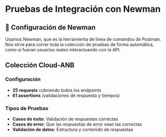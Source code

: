 # Pruebas de Integración con Newman

## 🚀 Configuración de Newman

Usamos Newman, que es la herramienta de línea de comandos de Postman. Nos sirve para correr toda la colección de pruebas de forma automática, como si fueran usuarios reales interactuando con la API.

## Colección Cloud-ANB

### Configuración
- **25 requests** cubriendo todos los endpoints
- **61 assertions** (validaciones de respuesta y tiempos)

### Tipos de Pruebas
- **Casos de éxito**: Validación de respuestas correctas
- **Casos de error**: Que las respuestas de error sean las correctas
- **Validación de datos**: Estructura y contenido de respuestas
